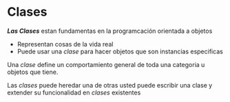 # Clases

_**Las Clases**_ estan fundamentas en la programcación orientada a objetos
- Representan cosas de la vida real 
- Puede usar una _clase_ para hacer objetos que son instancias especificas 

Una _clase_ define un comportamiento general de toda una categoria u objetos
que tiene.

Las _clases_ puede heredar una de otras usted puede escribir una clase y extender 
su funcionalidad en _clases_ existentes